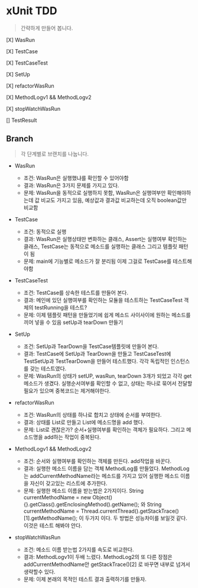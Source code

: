 # xUnit TDD
> 간략하게 만들어 봅니다.

[X] WasRun 

[X] TestCase

[X] TestCaseTest 

[X] SetUp

[X] refactorWasRun

[X] MethodLogv1 && MethodLogv2

[X] stopWatchWasRun

[] TestResult
## Branch
> 각 단계별로 브랜치를 나눕니다.

* WasRun
   * 조건: WasRun은 실행했냐를 확인할 수 있어야함
   * 결과: WasRun은 3가지 문제를 가지고 있다.
   * 문제: WasRun을 동적으로 실행하지 못함, WasRun은 실행여부만 확인해야하는데 값 비교도 가지고 있음, 예상값과 결과값 비교하는데 오직 boolean값만 비교함

* TestCase
   * 조건: 동적으로 실행
   * 결과: WasRun은 실행상태만 변화하는 클래스, Assert는 실행여부 확인하는 클래스, TestCase는 동적으로 메소드를 실행하는 클래스 그리고 템플릿 패턴이 됨
   * 문제: main에 기능별로 메소드가 잘 분리됨 이제 그걸로 TestCase를 테스트해야함
   
* TestCaseTest
  * 조건: TestCase를 상속한 테스트를 만들어 본다.
  * 결과: 메인에 있던 실행여부를 확인하는 모듈을 테스트하는 TestCaseTest 객체의 testRunning을 테스트? 
  * 문제: 이제 템플릿 패턴을 만들었기에 쉽게 메소드 사이사이에 원하는 메소드를 끼어 넣을 수 있음 setUp과 tearDown 만들기
   
* SetUp
  * 조건: SetUp과 TearDown을 TestCase템플릿에 만들어 본다.
  * 결과: TestCase에 SetUp과 TearDown을 만들고 TestCaseTest에 TestSetUp과 TestTearDown을 만들어 테스트했다. 각각 독립적인 인스턴스를 갖는 테스트였다.
  * 문제: WasRun의 상태가 setUP, wasRun, tearDown 3개가 되었고 각각 get메소드가 생겼다. 실행순서여부를 확인할 수 없고, 상태는 하나로 묶어서 전달할 필요가 있으며 중복코드는 제거해야한다.
  
* refactorWasRun
  * 조건: WasRun의 상태를 하나로 합치고 상태에 순서를 부여한다.
  * 결과: 상태를 List로 만들고 List에 메소드명을 add 했다.
  * 문제: List로 괜찮은가? 순서+실행여부를 확인하는 객체가 필요하다. 그리고 메소드명을 add하는 작업이 중복된다.
  
* MethodLogv1 && MethodLogv2
  * 조건: 순서와 실행여부를 확인하는 객체를 만든다. add작업을 바꾼다.
  * 결과: 실행한 메소드 이름을 담는 객체 MethodLog를 만들었다. MethodLog는 addCurrentMethodName라는 메소드를 가지고 있어 실행한 메소드 이름을 자신이 갖고있는 리스트에 추가한다.
  * 문제: 실행한 메소드 이름을 받는법은 2가지이다. String currentMethodName = new Object() {}.getClass().getEnclosingMethod().getName(); 와 String currentMethodName = Thread.currentThread().getStackTrace()[1].getMethodName(); 이 두가지 이다. 두 방법은 성능차이를 보일것 같다. 이것은 테스트 해봐야 안다.
  
* stopWatchWasRun
  * 조건: 메소드 이름 받는법 2가지를 속도로 비교한다.
  * 결과: MethodLogv1이 두배 느렸다. MethodLog2의 또 다른 장점은 addCurrentMethodName안 getStackTrace()[2] 로 바꾸면 내부로 넘겨서 생략할수 있다.
  * 문제: 이제 본래의 목적인 테스트 결과 출력하기를 만들자.
   
  
  
  
